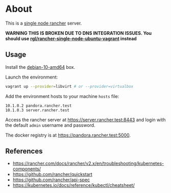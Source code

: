 # About

This is a [single node rancher](https://rancher.com/docs/rancher/v2.x/en/installation/single-node/) server.

**WARNING THIS IS BROKEN DUE TO DNS INTEGRATION ISSUES. You should use [rgl/rancher-single-node-ubuntu-vagrant](https://github.com/rgl/rancher-single-node-ubuntu-vagrant) instead**

## Usage

Install the [debian-10-amd64](https://github.com/rgl/debian-vagrant) box.

Launch the environment:

```bash
vagrant up --provider=libvirt # or --provider=virtualbox
```

Add the environment hosts to your machine `hosts` file:

```plain
10.1.0.2 pandora.rancher.test
10.1.0.3 server.rancher.test
```

Access the rancher server at https://server.rancher.test:8443 and login with the default `admin` username and password.

The docker registry is at https://pandora.rancher.test:5000.

## References

* https://rancher.com/docs/rancher/v2.x/en/troubleshooting/kubernetes-components/
* https://github.com/rancher/quickstart
* https://github.com/rancher/api-spec
* https://kubernetes.io/docs/reference/kubectl/cheatsheet/
